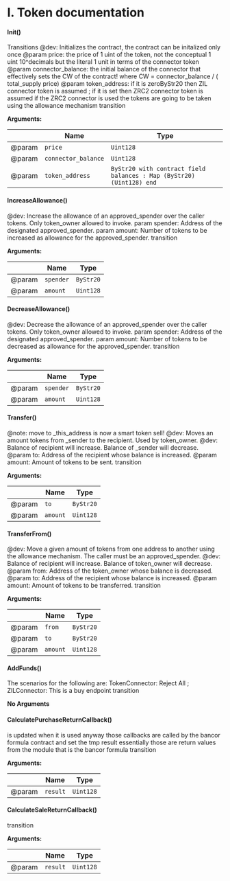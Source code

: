 # I. Token documentation

#### Init()

 Transitions @dev: Initializes the contract, the contract can be initalized only once @param price: the price of 1 uint of the token, not the conceptual 1 uint 10^decimals but the literal 1 unit in terms of the connector token @param connector_balance: the initial balance of the connector that effectively sets the CW of the contract! where CW = connector_balance / ( total_supply price) @param token_address: if it is zeroByStr20 then ZIL connector token is assumed ; if it is set then ZRC2 connector token is assumed if the ZRC2 connector is used the tokens are going to be taken using the allowance mechanism transition

  **Arguments:**

|        | Name      | Type               |
| ------ | --------- | ------------------ |
| @param | `price` | `Uint128`          |
| @param | `connector_balance` | `Uint128`          |
| @param | `token_address` | `ByStr20 with contract field balances : Map (ByStr20) (Uint128) end`          |

#### IncreaseAllowance()

 @dev: Increase the allowance of an approved_spender over the caller tokens. Only token_owner allowed to invoke. param spender: Address of the designated approved_spender. param amount: Number of tokens to be increased as allowance for the approved_spender. transition

  **Arguments:**

|        | Name      | Type               |
| ------ | --------- | ------------------ |
| @param | `spender` | `ByStr20`          |
| @param | `amount` | `Uint128`          |

#### DecreaseAllowance()

 @dev: Decrease the allowance of an approved_spender over the caller tokens. Only token_owner allowed to invoke. param spender: Address of the designated approved_spender. param amount: Number of tokens to be decreased as allowance for the approved_spender. transition

  **Arguments:**

|        | Name      | Type               |
| ------ | --------- | ------------------ |
| @param | `spender` | `ByStr20`          |
| @param | `amount` | `Uint128`          |

#### Transfer()

 @note: move to _this_address is now a smart token sell! @dev: Moves an amount tokens from _sender to the recipient. Used by token_owner. @dev: Balance of recipient will increase. Balance of _sender will decrease. @param to: Address of the recipient whose balance is increased. @param amount: Amount of tokens to be sent. transition

  **Arguments:**

|        | Name      | Type               |
| ------ | --------- | ------------------ |
| @param | `to` | `ByStr20`          |
| @param | `amount` | `Uint128`          |

#### TransferFrom()

 @dev: Move a given amount of tokens from one address to another using the allowance mechanism. The caller must be an approved_spender. @dev: Balance of recipient will increase. Balance of token_owner will decrease. @param from: Address of the token_owner whose balance is decreased. @param to: Address of the recipient whose balance is increased. @param amount: Amount of tokens to be transferred. transition

  **Arguments:**

|        | Name      | Type               |
| ------ | --------- | ------------------ |
| @param | `from` | `ByStr20`          |
| @param | `to` | `ByStr20`          |
| @param | `amount` | `Uint128`          |

#### AddFunds()

 The scenarios for the following are: TokenConnector: Reject All ; ZILConnector: This is a buy endpoint transition

**No Arguments**



#### CalculatePurchaseReturnCallback()

is updated when it is used anyway those callbacks are called by the bancor formula contract and set the tmp result essentially those are return values from the module that is the bancor formula transition

  **Arguments:**

|        | Name      | Type               |
| ------ | --------- | ------------------ |
| @param | `result` | `Uint128`          |

#### CalculateSaleReturnCallback()

transition

  **Arguments:**

|        | Name      | Type               |
| ------ | --------- | ------------------ |
| @param | `result` | `Uint128`          |